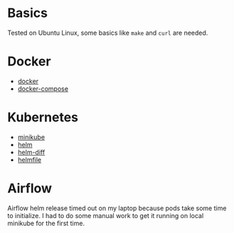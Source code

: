 # Basics
Tested on Ubuntu Linux, some basics like `make` and `curl` are needed.

# Docker
* [docker](https://docs.docker.com/get-docker/)
* [docker-compose](https://docs.docker.com/compose/)

# Kubernetes
* [minikube](https://minikube.sigs.k8s.io/)
* [helm](https://helm.sh/)
* [helm-diff](https://github.com/databus23/helm-diff)
* [helmfile](https://github.com/roboll/helmfile)



# Airflow
Airflow helm release timed out on my laptop because pods take some time to initialize. I had to do some manual work to get it running on local minikube for the first time.